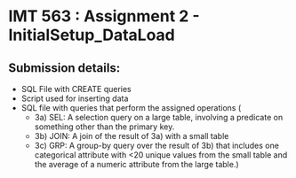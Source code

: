 # IMT 563 : Assignment 2 - InitialSetup_DataLoad

## Submission details:
- SQL File with CREATE queries
- Script used for inserting data
- SQL file with queries that perform the assigned operations (
    - 3a) SEL: A selection query on a large table, involving a predicate on something other than the primary key.
    - 3b) JOIN: A join of the result of 3a) with a small table
    - 3c) GRP: A group-by query over the result of 3b) that includes one categorical attribute with <20 unique values from the small table and the average of a numeric attribute from the large table.)
